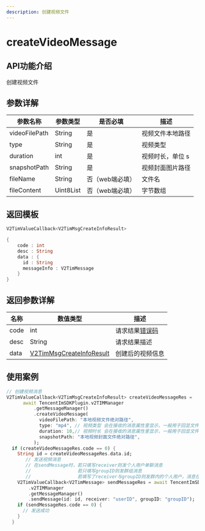 ```yaml
---
description: 创建视频文件
---
```


# createVideoMessage

## API功能介绍

创建视频文件

## 参数详解

| 参数名称          | 参数类型      | 是否必填      | 描述        |
| ------------- | --------- | --------- | --------- |
| videoFilePath | String    | 是         | 视频文件本地路径  |
| type          | String    | 是         | 视频类型      |
| duration      | int       | 是         | 视频时长，单位 s |
| snapshotPath  | String    | 是         | 视频封面图片路径  |
| fileName      | String    | 否（web端必填） | 文件名       |
| fileContent   | Uint8List | 否（web端必填） | 字节数组      |

## 返回模板

```dart
V2TimValueCallback<V2TimMsgCreateInfoResult>

{
    code : int
    desc : String
    data : {
      id : String
      messageInfo : V2TimMessage
    }
}
```

## 返回参数详解

| 名称   | 数值类型                                                                       | 描述                                                             |
| ---- | -------------------------------------------------------------------------- | -------------------------------------------------------------- |
| code | int                                                                        | 请求结果[错误码](https://cloud.tencent.com/document/product/269/1671) |
| desc | String                                                                     | 请求结果描述                                                         |
| data | [V2TimMsgCreateInfoResult](../guan-jian-lei/message/v2timsdklistener-1.md) | 创建后的视频信息                                                       |

## 使用案例  &#x20;

```dart
// 创建视频消息
V2TimValueCallback<V2TimMsgCreateInfoResult> createVideoMessageRes =
      await TencentImSDKPlugin.v2TIMManager
          .getMessageManager()
          .createVideoMessage(
            videoFilePath: "本地视频文件绝对路径",
            type: "mp4", // 视频类型 会在接收的消息属性里显示，一般用于回显文件类型
            duration: 10,// 视频时长 会在接收的消息属性里显示，一般用于回显文件属性
            snapshotPath: "本地视频封面文件绝对路径",
          );
  if (createVideoMessageRes.code == 0) {
    String id = createVideoMessageRes.data.id;
       // 发送视频消息
       // 在sendMessage时，若只填写receiver则发个人用户单聊消息
       //                 若只填写groupID则发群组消息
       //                 若填写了receiver与groupID则发群内的个人用户，消息在群聊中显示，只有指定receiver能看见
    V2TimValueCallback<V2TimMessage> sendMessageRes = await TencentImSDKPlugin
        .v2TIMManager
        .getMessageManager()
        .sendMessage(id: id, receiver: "userID", groupID: "groupID");
    if (sendMessageRes.code == 0) {
      // 发送成功
    }
  }
```
